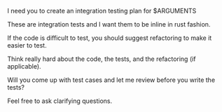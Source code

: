 I need you to create an integration testing plan for $ARGUMENTS

These are integration tests and I want them to be inline in rust fashion.

If the code is difficult to test, you should suggest refactoring to make it easier to test.

Think really hard about the code, the tests, and the refactoring (if applicable).

Will you come up with test cases and let me review before you write the tests?

Feel free to ask clarifying questions.